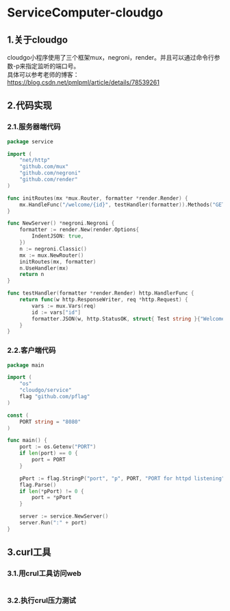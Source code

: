 # ServiceComputer-cloudgo
## 1.关于cloudgo
cloudgo小程序使用了三个框架mux，negroni，render。并且可以通过命令行参数-p来指定监听的端口号。</br>
具体可以参考老师的博客：https://blog.csdn.net/pmlpml/article/details/78539261</br>
## 2.代码实现
### 2.1.服务器端代码
```go
package service

import (
	"net/http"
	"github.com/mux"
	"github.com/negroni"
	"github.com/render"
)

func initRoutes(mx *mux.Router, formatter *render.Render) {
	mx.HandleFunc("/welcome/{id}", testHandler(formatter)).Methods("GET")
}

func NewServer() *negroni.Negroni {
	formatter := render.New(render.Options{
		IndentJSON: true,
	})
	n := negroni.Classic()
	mx := mux.NewRouter()
	initRoutes(mx, formatter)
	n.UseHandler(mx)
	return n
}

func testHandler(formatter *render.Render) http.HandlerFunc {
	return func(w http.ResponseWriter, req *http.Request) {
		vars := mux.Vars(req)
		id := vars["id"]
		formatter.JSON(w, http.StatusOK, struct{ Test string }{"Welcome " + id})
	}
}
```
### 2.2.客户端代码
```go
package main

import (
	"os"
	"cloudgo/service"
	flag "github.com/pflag"
)

const (
	PORT string = "8080"
)

func main() {
	port := os.Getenv("PORT")
	if len(port) == 0 {
		port = PORT
	}

	pPort := flag.StringP("port", "p", PORT, "PORT for httpd listening")
	flag.Parse()
	if len(*pPort) != 0 {
		port = *pPort
	}

	server := service.NewServer()
	server.Run(":" + port)
}
```
## 3.curl工具
### 3.1.用crul工具访问web
![]()</br>
### 3.2.执行crul压力测试
![]()</br>
![]()</br>
